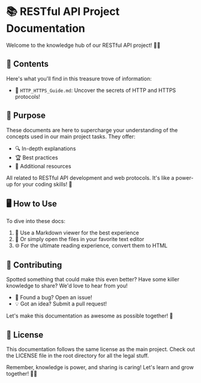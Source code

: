 # 📚 RESTful API Project Documentation

Welcome to the knowledge hub of our RESTful API project! 🧠💡

## 📂 Contents

Here's what you'll find in this treasure trove of information:

- 🔐 `HTTP_HTTPS_Guide.md`: Uncover the secrets of HTTP and HTTPS protocols!

## 🎯 Purpose

These documents are here to supercharge your understanding of the concepts used in our main project tasks. They offer:

- 🔍 In-depth explanations
- 🏆 Best practices
- 🔗 Additional resources

All related to RESTful API development and web protocols. It's like a power-up for your coding skills! 🚀

## 🖥️ How to Use

To dive into these docs:

1. 📖 Use a Markdown viewer for the best experience
2. 📝 Or simply open the files in your favorite text editor
3. 🌐 For the ultimate reading experience, convert them to HTML

## 🤝 Contributing

Spotted something that could make this even better? Have some killer knowledge to share? We'd love to hear from you! 

- 🐛 Found a bug? Open an issue!
- 💡 Got an idea? Submit a pull request!

Let's make this documentation as awesome as possible together! 🌟

## 📜 License

This documentation follows the same license as the main project. Check out the LICENSE file in the root directory for all the legal stuff.

Remember, knowledge is power, and sharing is caring! Let's learn and grow together! 🌱🚀
